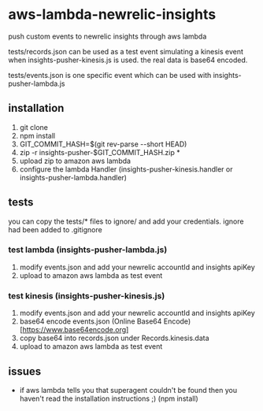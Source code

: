 # aws-lambda-newrelic-insights
push custom events to newrelic insights through aws lambda

tests/records.json can be used as a test event simulating a kinesis event when insights-pusher-kinesis.js is used. the real data is base64 encoded.

tests/events.json is one specific event which can be used with insights-pusher-lambda.js

## installation

1. git clone
2. npm install
3. GIT_COMMIT_HASH=$(git rev-parse --short HEAD)
4. zip -r insights-pusher-$GIT_COMMIT_HASH.zip *
5. upload zip to amazon aws lambda
6. configure the lambda Handler (insights-pusher-kinesis.handler or insights-pusher-lambda.handler)

## tests
you can copy the tests/* files to ignore/ and add your credentials. ignore had been added to .gitignore

### test lambda (insights-pusher-lambda.js)
1. modify events.json and add your newrelic accountId and insights apiKey
2. upload to amazon aws lambda as test event

### test kinesis (insights-pusher-kinesis.js)
1. modify events.json and add your newrelic accountId and insights apiKey
2. base64 encode events.json (Online Base64 Encode)[https://www.base64encode.org]
3. copy base64 into records.json under Records.kinesis.data
4. upload to amazon aws lambda as test event

## issues
- if aws lambda tells you that superagent couldn't be found then you haven't read the installation instructions ;) (npm install)
